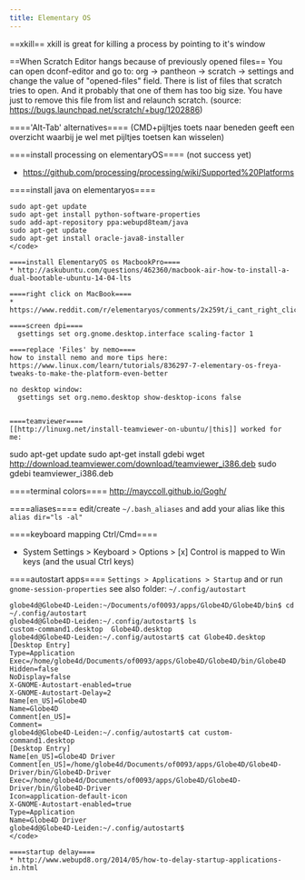 ```yaml
---
title: Elementary OS
---
```


==xkill==
xkill is great for killing a process by pointing to it's window

==When Scratch Editor hangs because of previously opened files==
You can open dconf-editor and go to:
org -> pantheon -> scratch -> settings
and change the value of "opened-files" field. There is list of files that scratch tries to open. And it probably that one of them has too big size. You have just to remove this file from list and relaunch scratch. (source: https://bugs.launchpad.net/scratch/+bug/1202886)

===='Alt-Tab' alternatives====
(CMD+pijltjes toets naar beneden geeft een overzicht waarbij je wel met pijltjes toetsen kan wisselen)

====install processing on elementaryOS====
(not success yet)
* https://github.com/processing/processing/wiki/Supported%20Platforms

====install java on elementaryos====
```
sudo apt-get update
sudo apt-get install python-software-properties
sudo add-apt-repository ppa:webupd8team/java
sudo apt-get update
sudo apt-get install oracle-java8-installer
</code>

====install ElementaryOS os MacbookPro====
* http://askubuntu.com/questions/462360/macbook-air-how-to-install-a-dual-bootable-ubuntu-14-04-lts

====right click on MacBook====
* https://www.reddit.com/r/elementaryos/comments/2x259t/i_cant_right_click/

====screen dpi====
  gsettings set org.gnome.desktop.interface scaling-factor 1

====replace 'Files' by nemo====
how to install nemo and more tips here: https://www.linux.com/learn/tutorials/836297-7-elementary-os-freya-tweaks-to-make-the-platform-even-better

no desktop window:
  gsettings set org.nemo.desktop show-desktop-icons false


====teamviewer====
[[http://linuxg.net/install-teamviewer-on-ubuntu/|this]] worked for me:
```
sudo apt-get update
sudo apt-get install gdebi
wget http://download.teamviewer.com/download/teamviewer_i386.deb
sudo gdebi teamviewer_i386.deb
</code>

====terminal colors====
http://mayccoll.github.io/Gogh/

====aliases====
edit/create `~/.bash_aliases` and add your alias like this `alias dir="ls -al"`

====keyboard mapping Ctrl/Cmd====
* System Settings > Keyboard > Options > [x] Control is mapped to Win keys (and the usual Ctrl keys)

====autostart apps====
`Settings > Applications > Startup`
and or run `gnome-session-properties`
see also folder: `~/.config/autostart`

```
globe4d@Globe4D-Leiden:~/Documents/of0093/apps/Globe4D/Globe4D/bin$ cd ~/.config/autostart
globe4d@Globe4D-Leiden:~/.config/autostart$ ls
custom-command1.desktop  Globe4D.desktop
globe4d@Globe4D-Leiden:~/.config/autostart$ cat Globe4D.desktop 
[Desktop Entry]
Type=Application
Exec=/home/globe4d/Documents/of0093/apps/Globe4D/Globe4D/bin/Globe4D
Hidden=false
NoDisplay=false
X-GNOME-Autostart-enabled=true
X-GNOME-Autostart-Delay=2
Name[en_US]=Globe4D
Name=Globe4D
Comment[en_US]=
Comment=
globe4d@Globe4D-Leiden:~/.config/autostart$ cat custom-command1.desktop 
[Desktop Entry]
Name[en_US]=Globe4D Driver
Comment[en_US]=/home/globe4d/Documents/of0093/apps/Globe4D/Globe4D-Driver/bin/Globe4D-Driver
Exec=/home/globe4d/Documents/of0093/apps/Globe4D/Globe4D-Driver/bin/Globe4D-Driver
Icon=application-default-icon
X-GNOME-Autostart-enabled=true
Type=Application
Name=Globe4D Driver
globe4d@Globe4D-Leiden:~/.config/autostart$ 
</code>

====startup delay====
* http://www.webupd8.org/2014/05/how-to-delay-startup-applications-in.html
